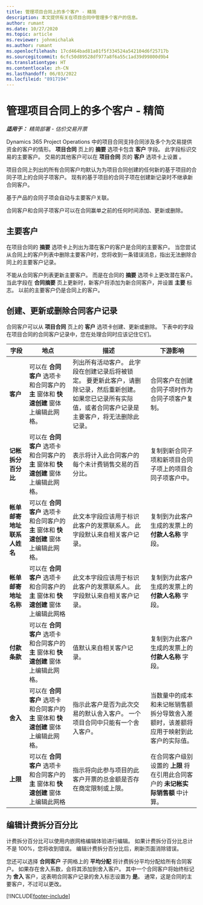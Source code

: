 ```yaml
---
title: 管理项目合同上的多个客户 - 精简
description: 本文提供有关在项目合同中管理多个客户的信息。
author: rumant
ms.date: 10/27/2020
ms.topic: article
ms.reviewer: johnmichalak
ms.author: rumant
ms.openlocfilehash: 17cd464bad81a01f5f334524a542104d6f25717b
ms.sourcegitcommit: 6cfc50d89528df977a8f6a55c1ad39d99800d9b4
ms.translationtype: HT
ms.contentlocale: zh-CN
ms.lasthandoff: 06/03/2022
ms.locfileid: "8917194"
---
```

# <a name="manage-multiple-customers-on-project-contracts---lite"></a>管理项目合同上的多个客户 - 精简

_**适用于：** 精简部署 - 估价交易开票_

Dynamics 365 Project Operations 中的项目合同支持合同涉及多个为交易提供资金的客户的情形。 **项目合同** 页上的 **摘要** 选项卡包含 **客户** 字段。 此字段标识交易的主要客户。 交易的其他客户可以在 **项目合同** 页的 **客户** 选项卡上设置 。

项目合同上列出的所有合同客户均默认为为项目合同创建的任何新的基于项目的合同子项上的合同子项客户。 现有的基于项目的合同子项在创建新记录时不继承新合同客户。

基于产品的合同子项会自动与主要客户关联。

合同客户和合同子项客户可以在合同赢单之前的任何时间添加、更新或删除。

## <a name="primary-customer"></a>主要客户

在项目合同的 **摘要** 选项卡上列出为潜在客户的客户是合同的主要客户。 当您尝试从合同上的客户列表中删除主要客户时，您将收到一条错误消息，指出无法删除合同上的主要客户记录。

不能从合同客户列表更新主要客户。 而是在合同的 **摘要** 选项卡上更改潜在客户。 当此字段在 **合同摘要** 页上更新时，新客户将添加为新合同客户，并设置 **主要** 标志。 以前的主要客户仍是合同上的客户。

## <a name="create-update-or-delete-a-contract-customer-record"></a>创建、更新或删除合同客户记录

合同客户可以从 **项目合同** 页上的 **客户** 选项卡创建、更新或删除。 下表中的字段在项目合同的合同客户记录中，您在处理合同时应该记住它们。

| 字段 | 地点 | 描述 | 下游影响 |
| --- | --- | --- | --- |
| **客户** | 可以在 **合同客户** 选项卡和合同客户的 **主** 窗体和 **快速创建** 窗体上编辑此网格。 | 列出所有活动客户。 此字段在创建记录后将被锁定。 要更新此客户，请删除记录，然后重新创建。 如果您已记录所有实际值，或者合同客户记录是主要客户，将无法删除此记录。 | 合同客户在创建合同子项时作为合同子项客户复制。 |
| **记帐拆分百分比** | 可以在 **合同客户** 选项卡和合同客户的 **主** 窗体和 **快速创建** 窗体上编辑此网格。 | 表示将计入此合同客户的每个未计费销售交易的百分比。 | 复制到新合同子项和新项目合同子项上的项目合同子项客户中。 |
| **帐单邮寄地址联系人姓名** | 可以在 **合同客户** 选项卡和合同客户的 **主** 窗体和 **快速创建** 窗体上编辑此网格。 | 此文本字段应该用于标识此客户的发票联系人。 此字段默认来自相关客户记录。 | 复制到为此客户生成的发票上的 **付款人名称** 字段。 |
| **帐单邮寄地址名称** | 可以在 **合同客户** 选项卡和合同客户的 **主** 窗体和 **快速创建** 窗体上编辑此网格 | 此文本字段应该用于标识此客户的发票联系人。 此字段默认来自相关客户记录。 | 复制到为此客户生成的发票上的 **付款人名称** 字段。 |
| **付款条款** | 可以在 **合同客户** 选项卡和合同客户的 **主** 窗体和 **快速创建** 窗体上编辑此网格。 | 值默认来自相关客户记录。 | 复制到为此客户生成的发票上的 **付款人名称** 字段。 |
| **舍入** | 可以在 **合同客户** 选项卡和合同客户的 **主** 窗体和 **快速创建** 窗体上编辑此网格。 | 指示此客户是否为此次交易的默认舍入客户。 一个项目合同中只能有一个舍入客户。 | 当数量中的成本和未记帐销售额拆分导致舍入差额时，该差额将应用于映射到此客户的实际值。 |
| **上限** | 可以在 **合同客户** 选项卡和合同客户的 **主** 窗体和 **快速创建** 窗体上编辑此网格 | 指示将向此参与项目的此客户开票的总金额是否存在商定限制或上限。 | 在合同客户级别设置的 **上限** 将在引用此合同客户的 **未记帐实际销售额** 中计算。 |

## <a name="edit-billing-split-percentages"></a>编辑计费拆分百分比

计费拆分百分比可以使用内嵌网格编辑体验进行编辑。 如果计费拆分百分比总计不是 100%，您将收到错误。 编辑计费拆分百分比后，刷新页面消除错误。

您还可以选择 **合同客户** 子网格上的 **平均分配** 将计费拆分平均分配给所有合同客户。 如果存在舍入系数，会将其添加到舍入客户。 其中一个合同客户将始终标记为 **舍入** 客户，这表明合同客户记录的舍入标志设置为 **是**。 通常，这是合同的主要客户，不过可以更改。


[!INCLUDE[footer-include](../../includes/footer-banner.md)]